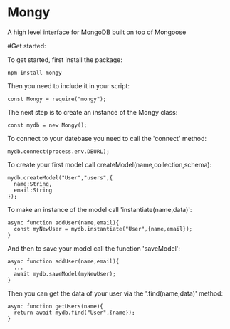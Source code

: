 # Mongy
A high level interface for MongoDB built on top of Mongoose


#Get started:

To get started, first install the package:
```
npm install mongy
```
Then you need to include it in your script:
```
const Mongy = require("mongy");
```

The next step is to create an instance of the Mongy class:
```
const mydb = new Mongy();
```

To connect to your datebase you need to call the 'connect' method:
```
mydb.connect(process.env.DBURL);
```

To create your first model call createModel(name,collection,schema):
```
mydb.createModel("User","users",{
  name:String,
  email:String
});
```

To make an instance of the model call 'instantiate(name,data)':
```
async function addUser(name,email){
  const myNewUser = mydb.instantiate("User",{name,email});
}
```

And then to save your model call the function 'saveModel':
```
async function addUser(name,email){
  ...
  await mydb.saveModel(myNewUser);
}
```

Then you can get the data of your user via the '.find(name,data)' method:
```
async function getUsers(name){
  return await mydb.find("User",{name});
}
```
